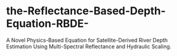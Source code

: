 # the-Reflectance-Based-Depth-Equation-RBDE-
A Novel Physics-Based Equation for Satellite-Derived River Depth Estimation Using Multi-Spectral Reflectance and Hydraulic Scaling.
